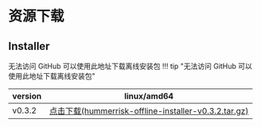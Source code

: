 # 资源下载

## Installer

无法访问 GitHub 可以使用此地址下载离线安装包
!!! tip "无法访问 GitHub 可以使用此地址下载离线安装包"

| version |                                                      linux/amd64                                                       |
|---------|:----------------------------------------------------------------------------------------------------------------------:|
| v0.3.2  | [点击下载(hummerrisk-offline-installer-v0.3.2.tar.gz)](https://company.hummercloud.com/offline-package/hummerrisk/x86_64/hummerrisk-offline-installer-v0.3.2.tar.gz) |

